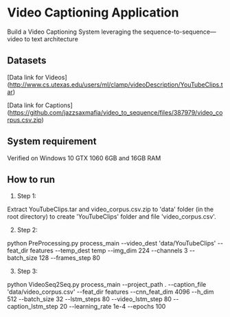 # Video Captioning Application
Build a Video Captioning System leveraging the sequence-to-sequence—video to text architecture

## Datasets
[Data link for Videos] (http://www.cs.utexas.edu/users/ml/clamp/videoDescription/YouTubeClips.tar)

[Data link for Captions] (https://github.com/jazzsaxmafia/video_to_sequence/files/387979/video_corpus.csv.zip)

## System requirement
Verified on Windows 10 GTX 1060 6GB and 16GB RAM

## How to run
1. Step 1: 

Extract YouTubeClips.tar and video_corpus.csv.zip to 'data' folder (in the root directory) to create 'YouTubeClips' folder and file 'video_corpus.csv'.

2. Step 2:

python PreProcessing.py process_main --video_dest 'data/YouTubeClips' --feat_dir features --temp_dest temp --img_dim 224 --channels 3 --batch_size 128 --frames_step 80

3. Step 3:

python VideoSeq2Seq.py process_main --project_path . --caption_file 'data/video_corpus.csv' --feat_dir features --cnn_feat_dim 4096 --h_dim 512 --batch_size 32 --lstm_steps 80 --video_lstm_step 80 --caption_lstm_step 20 --learning_rate 1e-4 --epochs 100
